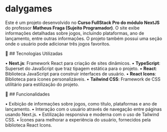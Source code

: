 # dalygames

Este é um projeto desenvolvido no **Curso FullStack Pro do módulo NextJS** do professor **Matheus Fraga (Sujeito Programador)**. O site exibe informações detalhadas sobre jogos, incluindo plataformas, ano de lançamento, entre outras informações. O projeto também possui uma seção onde o usuário pode adicionar três jogos favoritos.

🚀 ## Tecnologias Utilizadas

• **Next.js**: Framework React para criação de sites dinâmicos.
• **TypeScript**: Superset do JavaScript que traz tipagem estática para o projeto.
• **React**: Biblioteca JavaScript para construir interfaces de usuário.
• **React Icons**: Biblioteca para ícones personalizáveis.
• **Tailwind CSS**: Framework de CSS utilitário para estilização do projeto.

📝 ## Funcionalidades

• Exibição de informações sobre jogos, como título, plataformas e ano de lançamento.
• Interação com o usuário através de navegação entre páginas usando Next.js.
• Estilização responsiva e moderna com o uso de Tailwind CSS.
• Ícones para melhorar a experiência do usuário, fornecidos pela biblioteca React Icons.
